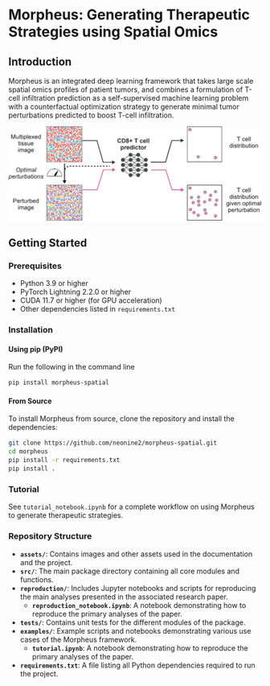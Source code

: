 # Morpheus: Generating Therapeutic Strategies using Spatial Omics

## Introduction

Morpheus is an integrated deep learning framework that takes large scale spatial omics profiles of patient tumors, and combines a formulation of T-cell infiltration prediction as a self-supervised machine learning problem with a counterfactual optimization strategy to generate minimal tumor perturbations predicted to boost T-cell infiltration.

![Graphical summary of the Morpheus framework](assets/summary_fig.png)

## Getting Started

### Prerequisites

- Python 3.9 or higher
- PyTorch Lightning 2.2.0 or higher
- CUDA 11.7 or higher (for GPU acceleration)
- Other dependencies listed in `requirements.txt`

### Installation

#### Using pip (PyPI)

Run the following in the command line

```bash
pip install morpheus-spatial
```

#### From Source

To install Morpheus from source, clone the repository and install the dependencies:

```bash
git clone https://github.com/neonine2/morpheus-spatial.git
cd morpheus
pip install -r requirements.txt
pip install .
```

### Tutorial
See `tutorial_notebook.ipynb` for a complete workflow on using Morpheus to generate therapeutic strategies.


### Repository Structure
- **`assets/`**: Contains images and other assets used in the documentation and the project.
- **`src/`**: The main package directory containing all core modules and functions.
- **`reproduction/`**: Includes Jupyter notebooks and scripts for reproducing the main analyses presented in the associated research paper.
  - **`reproduction_notebook.ipynb`**: A notebook demonstrating how to reproduce the primary analyses of the paper.
- **`tests/`**: Contains unit tests for the different modules of the package.
- **`examples/`**: Example scripts and notebooks demonstrating various use cases of the Morpheus framework.
  - **`tutorial.ipynb`**: A notebook demonstrating how to reproduce the primary analyses of the paper.
- **`requirements.txt`**: A file listing all Python dependencies required to run the project.
